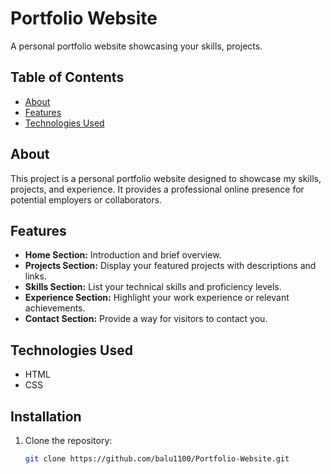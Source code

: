 # Portfolio Website

A personal portfolio website showcasing your skills, projects.

## Table of Contents

- [About](#about)
- [Features](#features)
- [Technologies Used](#technologies-used)

## About

This project is a personal portfolio website designed to showcase my skills, projects, and experience. It provides a professional online presence for potential employers or collaborators.

## Features

- **Home Section:** Introduction and brief overview.
- **Projects Section:** Display your featured projects with descriptions and links.
- **Skills Section:** List your technical skills and proficiency levels.
- **Experience Section:** Highlight your work experience or relevant achievements.
- **Contact Section:** Provide a way for visitors to contact you.

## Technologies Used

- HTML
- CSS

## Installation

1. Clone the repository:

   ```bash
   git clone https://github.com/balu1100/Portfolio-Website.git
